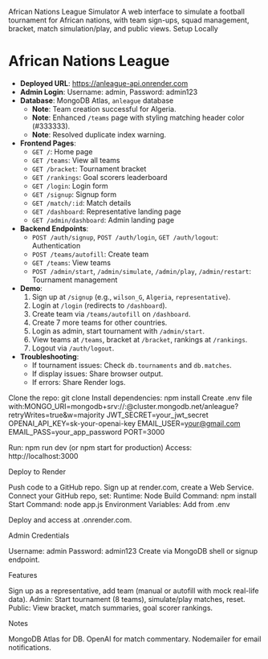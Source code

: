 African Nations League Simulator
A web interface to simulate a football tournament for African nations, with team sign-ups, squad management, bracket, match simulation/play, and public views.
Setup Locally

# African Nations League
- **Deployed URL**: https://anleague-api.onrender.com
- **Admin Login**: Username: admin, Password: admin123
- **Database**: MongoDB Atlas, `anleague` database
  - **Note**: Team creation successful for Algeria.
  - **Note**: Enhanced `/teams` page with styling matching header color (#333333).
  - **Note**: Resolved duplicate index warning.
- **Frontend Pages**:
  - `GET /`: Home page
  - `GET /teams`: View all teams
  - `GET /bracket`: Tournament bracket
  - `GET /rankings`: Goal scorers leaderboard
  - `GET /login`: Login form
  - `GET /signup`: Signup form
  - `GET /match/:id`: Match details
  - `GET /dashboard`: Representative landing page
  - `GET /admin/dashboard`: Admin landing page
- **Backend Endpoints**:
  - `POST /auth/signup`, `POST /auth/login`, `GET /auth/logout`: Authentication
  - `POST /teams/autofill`: Create team
  - `GET /teams`: View teams
  - `POST /admin/start`, `/admin/simulate`, `/admin/play`, `/admin/restart`: Tournament management
- **Demo**:
  1. Sign up at `/signup` (e.g., `wilson_G`, `Algeria`, `representative`).
  2. Login at `/login` (redirects to `/dashboard`).
  3. Create team via `/teams/autofill` on `/dashboard`.
  4. Create 7 more teams for other countries.
  5. Login as admin, start tournament with `/admin/start`.
  6. View teams at `/teams`, bracket at `/bracket`, rankings at `/rankings`.
  7. Logout via `/auth/logout`.
- **Troubleshooting**:
  - If tournament issues: Check `db.tournaments` and `db.matches`.
  - If display issues: Share browser output.
  - If errors: Share Render logs.

Clone the repo: git clone <your-repo-url>
Install dependencies: npm install
Create .env file with:MONGO_URI=mongodb+srv://<user>:<pass>@cluster.mongodb.net/anleague?retryWrites=true&w=majority
JWT_SECRET=your_jwt_secret
OPENAI_API_KEY=sk-your-openai-key
EMAIL_USER=your@gmail.com
EMAIL_PASS=your_app_password
PORT=3000


Run: npm run dev (or npm start for production)
Access: http://localhost:3000

Deploy to Render

Push code to a GitHub repo.
Sign up at render.com, create a Web Service.
Connect your GitHub repo, set:
Runtime: Node
Build Command: npm install
Start Command: node app.js
Environment Variables: Add from .env


Deploy and access at <your-app>.onrender.com.

Admin Credentials

Username: admin
Password: admin123
Create via MongoDB shell or signup endpoint.

Features

Sign up as a representative, add team (manual or autofill with mock real-life data).
Admin: Start tournament (8 teams), simulate/play matches, reset.
Public: View bracket, match summaries, goal scorer rankings.

Notes

MongoDB Atlas for DB.
OpenAI for match commentary.
Nodemailer for email notifications.
